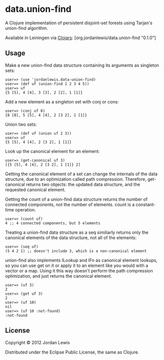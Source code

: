 # data.union-find

A Clojure implementation of persistent disjoint-set forests using Tarjan's
union-find algorithm.

Available in Leiningen via [Clojars](https://clojars.org/org.jordanlewis/data.union-find):
    [org.jordanlewis/data.union-find "0.1.0"]

## Usage

Make a new union-find data structure containing its arguments as singleton sets:

    user=> (use 'jordanlewis.data-union-find)
    user=> (def uf (union-find 1 2 3 4 5))
    user=> uf
    {5 [5], 4 [4], 3 [3], 2 [2], 1 [1]}

Add a new element as a singleton set with conj or cons:

    user=> (conj uf 8)
    {8 [8], 5 [5], 4 [4], 2 [3 2], 1 [1]}

Union two sets:

    user=> (def uf (union uf 2 3))
    user=> uf
    {5 [5], 4 [4], 2 [3 2], 1 [1]}

Look up the canonical element for an element:

    user=> (get-canonical uf 3)
    [{5 [5], 4 [4], 2 [3 2], 1 [1]} 2]

Getting the canonical element of a set can change the internals of the data structure,
due to an optimization called path compression. Therefore, get-canonical returns two
objects: the updated data structure, and the requested canonical element.

Getting the count of a union-find data structure returns the number of connected
components, not the number of elements. count is a constant-time operation.

    user=> (count uf)
    4 ;; 4 connected components, but 5 elements

Treating a union-find data structure as a seq similiarly returns only the
canonical elements of the data structure, not all of the elements:

    user=> (seq uf)
    (5 4 2 1) ;; doesn't include 3, which is a non-canonical element

union-find also implements ILookup and IFn as canonical element lookups, so you
can use get on it or apply it to an element like you would with a vector or a
map. Using it this way doesn't perform the path compression optimization, and
just returns the canonical element.

    user=> (uf 3)
    2
    user=> (get uf 3)
    2
    user=> (uf 10)
    nil
    user=> (uf 10 :not-found)
    :not-found


## License

Copyright © 2012 Jordan Lewis

Distributed under the Eclipse Public License, the same as Clojure.
